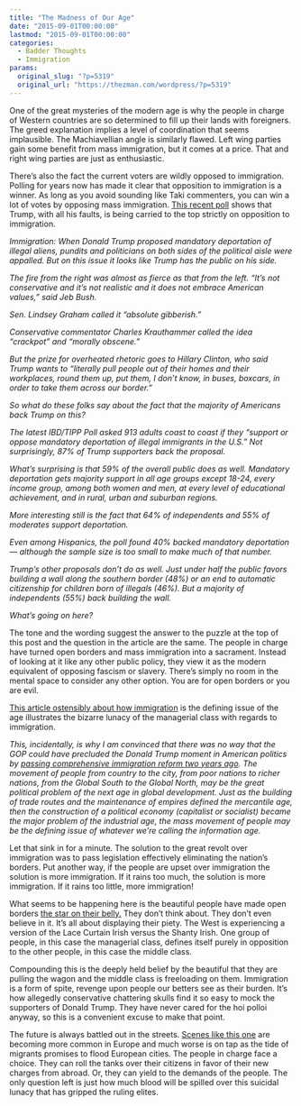 ```yaml
---
title: "The Madness of Our Age"
date: "2015-09-01T00:00:00"
lastmod: "2015-09-01T00:00:00"
categories:
  - Badder Thoughts
  - Immigration
params:
  original_slug: "?p=5319"
  original_url: "https://thezman.com/wordpress/?p=5319"
---
```


One of the great mysteries of the modern age is why the people in charge
of Western countries are so determined to fill up their lands with
foreigners. The greed explanation implies a level of coordination that
seems implausible. The Machiavellian angle is similarly flawed. Left
wing parties gain some benefit from mass immigration, but it comes at a
price. That and right wing parties are just as enthusiastic.

There’s also the fact the current voters are wildly opposed to
immigration. Polling for years now has made it clear that opposition to
immigration is a winner. As long as you avoid sounding like Taki
commenters, you can win a lot of votes by opposing mass immigration. <a
href="http://news.investors.com/ibd-editorials/083115-768970-more-than-half-support-mandatory-deportation-of-illegal-immigrants-poll-finds.htm"
rel="noopener" target="_blank">This recent poll</a> shows that Trump,
with all his faults, is being carried to the top strictly on opposition
to immigration.

*Immigration: When Donald Trump proposed mandatory deportation of
illegal aliens, pundits and politicians on both sides of the political
aisle were appalled. But on this issue it looks like Trump has the
public on his side.*

*The fire from the right was almost as fierce as that from the left.
“It’s not conservative and it’s not realistic and it does not embrace
American values,” said Jeb Bush.*

*Sen. Lindsey Graham called it “absolute gibberish.”*

*Conservative commentator Charles Krauthammer called the idea “crackpot”
and “morally obscene.”*

*But the prize for overheated rhetoric goes to Hillary Clinton, who said
Trump wants to “literally pull people out of their homes and their
workplaces, round them up, put them, I don’t know, in buses, boxcars, in
order to take them across our border.”*

*So what do these folks say about the fact that the majority of
Americans back Trump on this?*

*The latest IBD/TIPP Poll asked 913 adults coast to coast if they
“support or oppose mandatory deportation of illegal immigrants in the
U.S.” Not surprisingly, 87% of Trump supporters back the proposal.*

*What’s surprising is that 59% of the overall public does as well.
Mandatory deportation gets majority support in all age groups except
18-24, every income group, among both women and men, at every level of
educational achievement, and in rural, urban and suburban regions.*

*More interesting still is the fact that 64% of independents and 55% of
moderates support deportation.*

*Even among Hispanics, the poll found 40% backed mandatory deportation —
although the sample size is too small to make much of that number.*

*Trump’s other proposals don’t do as well. Just under half the public
favors building a wall along the southern border (48%) or an end to
automatic citizenship for children born of illegals (46%). But a
majority of independents (55%) back building the wall.*

*What’s going on here?*

The tone and the wording suggest the answer to the puzzle at the top of
this post and the question in the article are the same. The people in
charge have turned open borders and mass immigration into a sacrament.
Instead of looking at it like any other public policy, they view it as
the modern equivalent of opposing fascism or slavery. There’s simply no
room in the mental space to consider any other option. You are for open
borders or you are evil.

<a
href="http://theweek.com/articles/574295/appeal-trump-why-immigration-may-defining-issue-21st-century"
rel="noopener" target="_blank">This article ostensibly about how
immigration</a> is the defining issue of the age illustrates the bizarre
lunacy of the managerial class with regards to immigration.

*This, incidentally, is why I am convinced that there was no way that
the GOP could have precluded the Donald Trump moment in American
politics by [passing comprehensive immigration reform two years
ago](https://www.washingtonpost.com/blogs/plum-line/wp/2015/07/08/morning-plum-trump-gives-republicans-the-immigration-mess-they-could-have-easily-avoided/).
The movement of people from country to the city, from poor nations to
richer nations, from the Global South to the Global North, may be the
great political problem of the next age in global development. Just as
the building of trade routes and the maintenance of empires defined the
mercantile age, then the construction of a political economy (capitalist
or socialist) became the major problem of the industrial age, the mass
movement of people may be the defining issue of whatever we’re calling
the information age.*

Let that sink in for a minute. The solution to the great revolt over
immigration was to pass legislation effectively eliminating the nation’s
borders. Put another way, if the people are upset over immigration the
solution is more immigration. If it rains too much, the solution is more
immigration. If it rains too little, more immigration!

What seems to be happening here is the beautiful people have made open
borders
<a href="https://www.youtube.com/watch?v=eBCUkdd57qc" rel="noopener"
target="_blank">the star on their belly.</a> They don’t think about.
They don’t even believe in it. It’s all about displaying their piety.
The West is experiencing a version of the Lace Curtain Irish versus the
Shanty Irish. One group of people, in this case the managerial class,
defines itself purely in opposition to the other people, in this case
the middle class.

Compounding this is the deeply held belief by the beautiful that they
are pulling the wagon and the middle class is freeloading on them.
Immigration is a form of spite, revenge upon people our betters see as
their burden. It’s how allegedly conservative chattering skulls find it
so easy to mock the supporters of Donald Trump. They have never cared
for the hoi polloi anyway, so this is a convenient excuse to make that
point.

The future is always battled out in the
streets. <a href="http://www.bbc.com/news/world-europe-34113471" rel="noopener"
target="_blank">Scenes like this one</a> are becoming more common in
Europe and much worse is on tap as the tide of migrants promises to
flood European cities. The people in charge face a choice. They can roll
the tanks over their citizens in favor of their new charges from abroad.
Or, they can yield to the demands of the people. The only question left
is just how much blood will be spilled over this suicidal lunacy that
has gripped the ruling elites.
